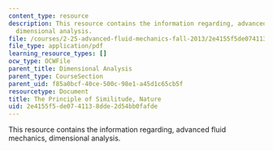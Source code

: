 ```yaml
---
content_type: resource
description: This resource contains the information regarding, advanced fluid mechanics,
  dimensional analysis.
file: /courses/2-25-advanced-fluid-mechanics-fall-2013/2e4155f5de0741138dde2d54bb0fafde_Rayleigh_similitude_1915_.pdf
file_type: application/pdf
learning_resource_types: []
ocw_type: OCWFile
parent_title: Dimensional Analysis
parent_type: CourseSection
parent_uid: f85a0bcf-40ce-500c-98e1-a45d1c65cb5f
resourcetype: Document
title: The Principle of Similitude, Nature
uid: 2e4155f5-de07-4113-8dde-2d54bb0fafde
---
```

This resource contains the information regarding, advanced fluid mechanics, dimensional analysis.